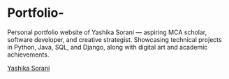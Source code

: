# Portfolio-
Personal portfolio website of Yashika Sorani — aspiring MCA scholar, software developer, and creative strategist. Showcasing technical projects in Python, Java, SQL, and Django, along with digital art and academic achievements.

<div class="badge-base LI-profile-badge" data-locale="en_US" data-size="medium" data-theme="dark" data-type="VERTICAL" data-vanity="yashika-sorani-aa2925351" data-version="v1"><a class="badge-base__link LI-simple-link" href="https://in.linkedin.com/in/yashika-sorani-aa2925351?trk=profile-badge">Yashika Sorani</a></div>
              
